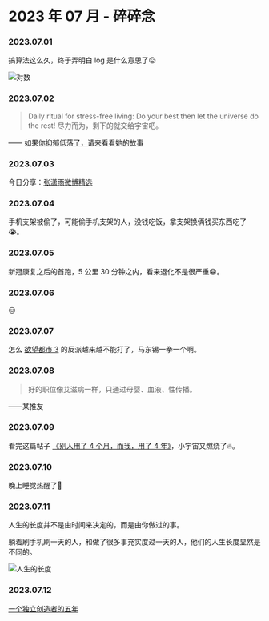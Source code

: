 # 2023 年 07 月 - 碎碎念


### 2023.07.01
搞算法这么久，终于弄明白 log 是什么意思了😥

![对数](https://miasanmia.oss-cn-beijing.aliyuncs.com/picture/2023/07/02/d2d45da0-187a-11ee-be56-0242ac120002.png)

### 2023.07.02
> Daily ritual for stress-free living: Do your best then let the universe do the rest!
> 尽力而为，剩下的就交给宇宙吧。

—— [如果你抑郁低落了，请来看看她的故事](https://mp.weixin.qq.com/s/aJbxgIXZaiPA5LtfdyoKeQ)

### 2023.07.03
今日分享：[张潇雨微博精选](https://rili.zxy.wiki/)

### 2023.07.04
手机支架被偷了，可能偷手机支架的人，没钱吃饭，拿支架换俩钱买东西吃了😭。

### 2023.07.05
新冠康复之后的首跑，5 公里 30 分钟之内，看来退化不是很严重😀。

### 2023.07.06
😑

### 2023.07.07
怎么 [欲望都市 3](https://czzy.pro/movie/2925.html) 的反派越来越不能打了，马东锡一拳一个啊。

### 2023.07.08
> 好的职位像艾滋病一样，只通过母婴、血液、性传播。

——某推友

### 2023.07.09
看完这篇帖子 [《别人用了 4 个月，而我，用了 4 年》](https://leetcode.cn/circle/discuss/vH1sJ2/)，小宇宙又燃烧了🔥。

### 2023.07.10
晚上睡觉热醒了🥵

### 2023.07.11
人生的长度并不是由时间来决定的，而是由你做过的事。

躺着刷手机刷一天的人，和做了很多事充实度过一天的人，他们的人生长度显然是不同的。

![人生的长度](https://miasanmia.oss-cn-beijing.aliyuncs.com/picture/2023/07/11/3f46fc1d-ae25-4dda-88cb-40f7f79afcd5.jpg)

### 2023.07.12
[一个独立创造者的五年](https://mp.weixin.qq.com/s/x6PLSIMn_1qcKnXWPT-J-Q)

